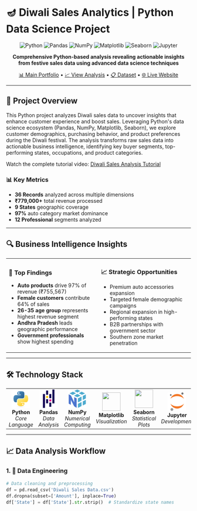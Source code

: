 # 🪔 Diwali Sales Analytics | Python Data Science Project

<div align="center">

![Python](https://img.shields.io/badge/Python-3776AB?style=for-the-badge&logo=python&logoColor=white)
![Pandas](https://img.shields.io/badge/Pandas-150458?style=for-the-badge&logo=pandas&logoColor=white)
![NumPy](https://img.shields.io/badge/NumPy-013243?style=for-the-badge&logo=numpy&logoColor=white)
![Matplotlib](https://img.shields.io/badge/Matplotlib-11557c?style=for-the-badge&logo=python&logoColor=white)
![Seaborn](https://img.shields.io/badge/Seaborn-4c72b0?style=for-the-badge&logo=python&logoColor=white)
![Jupyter](https://img.shields.io/badge/Jupyter-F37626?style=for-the-badge&logo=jupyter&logoColor=white)

**Comprehensive Python-based analysis revealing actionable insights from festive sales data using advanced data science techniques**

[📊 Main Portfolio](https://mohamed-khalid3.github.io/portfolio/) • [📈 View Analysis](https://github.com/mohamed-khalid3/diwali_sales_analysis/blob/main/Diwali_Sales_Analysis.ipynb) • [📋 Dataset](https://github.com/mohamed-khalid3/diwali_sales_analysis/blob/main/Diwali%20Sales%20Data.csv) • [🌐 Live Website](https://mohamed-khalid3.github.io/diwali_sales_analysis/)

</div>

---

## 🎯 Project Overview

This Python project analyzes Diwali sales data to uncover insights that enhance customer experience and boost sales. Leveraging Python's data science ecosystem (Pandas, NumPy, Matplotlib, Seaborn), we explore customer demographics, purchasing behavior, and product preferences during the Diwali festival. The analysis transforms raw sales data into actionable business intelligence, identifying key buyer segments, top-performing states, occupations, and product categories.

Watch the complete tutorial video: [Diwali Sales Analysis Tutorial](https://www.youtube.com/watch?v=KgCgpCIOkIs)

### 📊 Key Metrics
- **36 Records** analyzed across multiple dimensions
- **₹779,000+** total revenue processed
- **9 States** geographic coverage
- **97%** auto category market dominance
- **12 Professional** segments analyzed

---

## 🔍 Business Intelligence Insights

<div align="center">
<table>
<tr>
<td width="50%">

### 🎯 Top Findings
- **Auto products** drive 97% of revenue (₹755,567)
- **Female customers** contribute 64% of sales
- **26-35 age group** represents highest revenue segment
- **Andhra Pradesh** leads geographic performance
- **Government professionals** show highest spending

</td>
<td width="50%">

### 📈 Strategic Opportunities
- Premium auto accessories expansion
- Targeted female demographic campaigns
- Regional expansion in high-performing states
- B2B partnerships with government sector
- Southern zone market penetration

</td>
</tr>
</table>
</div>

---

## 🛠️ Technology Stack

<div align="center">
<table>
<tr>
<td align="center" width="100">
<img src="https://raw.githubusercontent.com/devicons/devicon/master/icons/python/python-original.svg" width="50" height="50"/><br>
<strong>Python</strong><br>
<em>Core Language</em>
</td>
<td align="center" width="100">
<img src="https://raw.githubusercontent.com/devicons/devicon/master/icons/pandas/pandas-original.svg" width="50" height="50"/><br>
<strong>Pandas</strong><br>
<em>Data Analysis</em>
</td>
<td align="center" width="100">
<img src="https://raw.githubusercontent.com/devicons/devicon/master/icons/numpy/numpy-original.svg" width="50" height="50"/><br>
<strong>NumPy</strong><br>
<em>Numerical Computing</em>
</td>
<td align="center" width="100">
<img src="https://matplotlib.org/stable/_static/logo2_compressed.svg" width="50" height="50"/><br>
<strong>Matplotlib</strong><br>
<em>Visualization</em>
</td>
<td align="center" width="100">
<img src="https://seaborn.pydata.org/_static/logo-wide-lightbg.svg" width="50" height="50"/><br>
<strong>Seaborn</strong><br>
<em>Statistical Plots</em>
</td>
<td align="center" width="100">
<img src="https://raw.githubusercontent.com/devicons/devicon/master/icons/jupyter/jupyter-original.svg" width="50" height="50"/><br>
<strong>Jupyter</strong><br>
<em>Development</em>
</td>
</tr>
</table>
</div>

---

## 📈 Data Analysis Workflow

### 1. 🧹 Data Engineering
```python
# Data cleaning and preprocessing
df = pd.read_csv('Diwali Sales Data.csv')
df.dropna(subset=['Amount'], inplace=True)
df['State'] = df['State'].str.strip()  # Standardize state names
